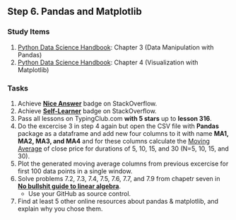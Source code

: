 ## Step 6. Pandas and Matplotlib

### Study Items

  1. [Python Data Science Handbook](README.md): Chapter 3 (Data Manipulation with Pandas)
  2. [Python Data Science Handbook](README.md): Chapter 4 (Visualization with Matplotlib)


### Tasks

 1. Achieve [**Nice Answer**](https://stackoverflow.com/help/badges/23/nice-answer) badge on StackOverflow.
 2. Achieve [**Self-Learner**](https://stackoverflow.com/help/badges/14/self-learner) badge on StackOverflow.
 3. Pass all lessons on TypingClub.com **with 5 stars** up to **lesson 316**.
 4. Do the excercise 3 in step 4 again but open the CSV file with **Pandas** package as a dataframe and add new four columns to it with name **MA1, MA2, MA3, and MA4** and for these columns calculate the [Moving Average](https://en.wikipedia.org/wiki/Moving_average) of close price for durations of 5, 10, 15, and 30 (N=5, 10, 15, and 30).
 5. Plot the generated moving average columns from previous excercise for first 100 data points in a single window.
 6. Solve problems 7.2, 7.3, 7.4, 7.5, 7.6, 7.7, and 7.9 from chapetr seven in **[No bullshit guide to linear algebra](README.md)**.
    - Use your GitHub as source control.  
 7. Find at least 5 other online resources about pandas & matplotlib, and explain why you chose them.
